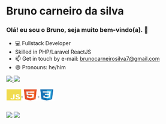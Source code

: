 # Bruno carneiro da silva

### Olá! eu sou o Bruno, seja muito bem-vindo(a). 👋

- 💻 Fullstack Developer
- Skilled in PHP/Laravel ReactJS 
- 📫 Get in touch by e-mail: brunocarneirosilva7@gmail.com
- 😄 Pronouns: he/him

<div>
  <a href="https://github.com/bruno-carneiro-da-silva">
  <img height="180em" src="https://github-readme-stats.vercel.app/api?username=bruno-carneiro-da-silva&show_icons=true&theme=radical&include_all_commits=false&count_private=true"/>
  <img height="180em" src="https://github-readme-stats.vercel.app/api/top-langs/?username=bruno-carneiro-da-silva&layout=compact&langs_count=6&theme=radical"/>
</div>

  
  <div style="display: inline_block"><br>
    <img align="center" alt="Bruno-Js" height="30" width="40" src="https://raw.githubusercontent.com/devicons/devicon/master/icons/javascript/javascript-plain.svg">
    <img align="center" alt="Bruno-HTML" height="30" width="40" src="https://raw.githubusercontent.com/devicons/devicon/master/icons/html5/html5-original.svg">
    <img align="center" alt="Bruno-CSS" height="30" width="40" src="https://raw.githubusercontent.com/devicons/devicon/master/icons/css3/css3-original.svg">
  </div>
  
  ##
  
  <div>
    <a href = "https://wa.me/5519982473543" target:"_blank"><img src="https://img.shields.io/badge/WhatsApp-25D366?style=for-the-badge&logo=whatsapp&logoColor=white" target:"_blank"></a>
    <a href="https://www.linkedin.com/in/bruno-da-silva-041063174/" target:"_blank"><img src="https://img.shields.io/badge/-LinkedIn-%230077B5?style=for-the-badge&logo=linkedin&logoColor=white" target:"_blank"></a> 
  </div>
  
  
